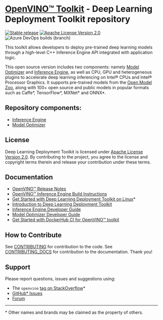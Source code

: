 # [OpenVINO™ Toolkit](https://01.org/openvinotoolkit) - Deep Learning Deployment Toolkit repository
[![Stable release](https://img.shields.io/badge/version-2021.1-green.svg)](https://github.com/openvinotoolkit/openvino/releases/tag/2021.1)
[![Apache License Version 2.0](https://img.shields.io/badge/license-Apache_2.0-green.svg)](LICENSE)
![Azure DevOps builds (branch)](https://img.shields.io/azure-devops/build/openvinoci/b2bab62f-ab2f-4871-a538-86ea1be7d20f/9/master?label=Public%20CI)

This toolkit allows developers to deploy pre-trained deep learning models
through a high-level C++ Inference Engine API integrated with application logic.

This open source version includes two components: namely [Model Optimizer] and
[Inference Engine], as well as CPU, GPU and heterogeneous plugins to accelerate
deep learning inferencing on Intel® CPUs and Intel® Processor Graphics.
It supports pre-trained models from the [Open Model Zoo], along with 100+ open
source and public models in popular formats such as Caffe\*, TensorFlow\*,
MXNet\* and ONNX\*.

## Repository components:
* [Inference Engine]
* [Model Optimizer]

## License
Deep Learning Deployment Toolkit is licensed under [Apache License Version 2.0](LICENSE).
By contributing to the project, you agree to the license and copyright terms therein
and release your contribution under these terms.

## Documentation
* [OpenVINO™ Release Notes](https://software.intel.com/en-us/articles/OpenVINO-RelNotes)
* [OpenVINO™ Inference Engine Build Instructions](build-instruction.md)
* [Get Started with Deep Learning Deployment Toolkit on Linux](get-started-linux.md)\*
* [Introduction to Deep Learning Deployment Toolkit](https://docs.openvinotoolkit.org/latest/_docs_IE_DG_Introduction.html)
* [Inference Engine Developer Guide](https://docs.openvinotoolkit.org/latest/_docs_IE_DG_Deep_Learning_Inference_Engine_DevGuide.html)
* [Model Optimizer Developer Guide](https://docs.openvinotoolkit.org/latest/_docs_MO_DG_Deep_Learning_Model_Optimizer_DevGuide.html)
* [Get Started with DockerHub CI for OpenVINO™ toolkit](https://github.com/openvinotoolkit/docker_ci/blob/master/README.md)

## How to Contribute
See [CONTRIBUTING](./CONTRIBUTING.md) for contribution to the code.
See [CONTRIBUTING_DOCS](./CONTRIBUTING_DOCS.md) for contribution to the documentation.
Thank you!

## Support
Please report questions, issues and suggestions using:

* The `openvino` [tag on StackOverflow]\*
* [GitHub* Issues](https://github.com/openvinotoolkit/openvino/issues)
* [Forum](https://software.intel.com/en-us/forums/computer-vision)

---
\* Other names and brands may be claimed as the property of others.

[Open Model Zoo]:https://github.com/opencv/open_model_zoo
[Inference Engine]:https://software.intel.com/en-us/articles/OpenVINO-InferEngine
[Model Optimizer]:https://software.intel.com/en-us/articles/OpenVINO-ModelOptimizer
[tag on StackOverflow]:https://stackoverflow.com/search?q=%23openvino
